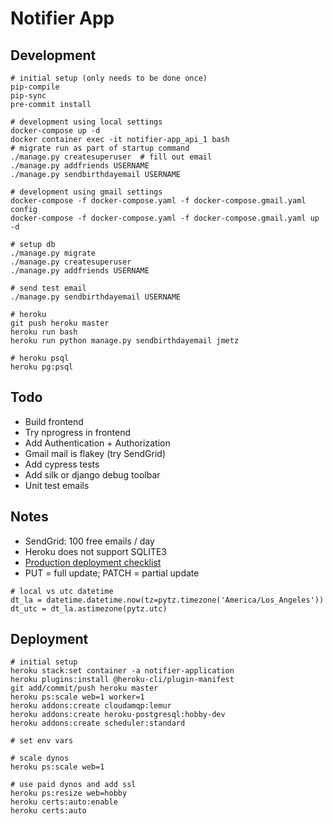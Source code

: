 # Notifier App

## Development

```
# initial setup (only needs to be done once)
pip-compile
pip-sync
pre-commit install

# development using local settings
docker-compose up -d
docker container exec -it notifier-app_api_1 bash
# migrate run as part of startup command
./manage.py createsuperuser  # fill out email
./manage.py addfriends USERNAME
./manage.py sendbirthdayemail USERNAME

# development using gmail settings
docker-compose -f docker-compose.yaml -f docker-compose.gmail.yaml config
docker-compose -f docker-compose.yaml -f docker-compose.gmail.yaml up -d

# setup db
./manage.py migrate
./manage.py createsuperuser
./manage.py addfriends USERNAME

# send test email
./manage.py sendbirthdayemail USERNAME

# heroku
git push heroku master
heroku run bash
heroku run python manage.py sendbirthdayemail jmetz

# heroku psql
heroku pg:psql
```

## Todo

- Build frontend
- Try nprogress in frontend
- Add Authentication + Authorization
- Gmail mail is flakey (try SendGrid)
- Add cypress tests
- Add silk or django debug toolbar
- Unit test emails

## Notes

- SendGrid: 100 free emails / day
- Heroku does not support SQLITE3
- [Production deployment checklist](https://testdriven.io/blog/production-django-deployments-on-heroku/)
- PUT = full update; PATCH = partial update

```
# local vs utc datetime
dt_la = datetime.datetime.now(tz=pytz.timezone('America/Los_Angeles'))
dt_utc = dt_la.astimezone(pytz.utc)
```

## Deployment

```
# initial setup
heroku stack:set container -a notifier-application
heroku plugins:install @heroku-cli/plugin-manifest
git add/commit/push heroku master
heroku ps:scale web=1 worker=1
heroku addons:create cloudamqp:lemur
heroku addons:create heroku-postgresql:hobby-dev
heroku addons:create scheduler:standard

# set env vars

# scale dynos
heroku ps:scale web=1

# use paid dynos and add ssl
heroku ps:resize web=hobby
heroku certs:auto:enable
heroku certs:auto
```
